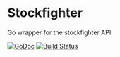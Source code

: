 Stockfighter
============

Go wrapper for the stockfighter API.

[![GoDoc](https://godoc.org/github.com/donovanhide/stockfighter?status.png)](https://godoc.org/github.com/donovanhide/stockfighter)
[![Build Status](https://drone.io/github.com/donovanhide/stockfighter/status.png)](https://drone.io/github.com/donovanhide/stockfighter/latest)
